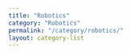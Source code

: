 ```yaml
---
title: "Robotics"
category: "Robotics"
permalink: "/category/robotics/"
layout: category-list
---
```

